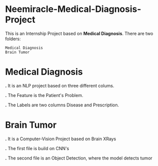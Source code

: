 # Neemiracle-Medical-Diagnosis-Project
This is an Internship Project based on **Medical Diagnosis**.
There are two folders:

    Medical Diagnosis
    Brain Tumor

# Medical Diagnosis
**.** It is an NLP project based on three different colums.

**.** The Feature is the Patient's Problem.

**.** The Labels are two columns Disease and Prescription.

# Brain Tumor

**.** It is a Computer-Vision Project based on Brain XRays

**.** The first file is build on CNN's

**.** The second file is an Object Detection, where the model detects tumor
